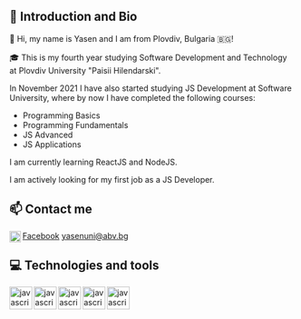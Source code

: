 ## 👋 Introduction and Bio
🧑 Hi, my name is Yasen and I am from Plovdiv, Bulgaria 🇧🇬!

🎓 This is my fourth year studying Software Development and Technology at Plovdiv University "Paisii Hilendarski".

In November 2021 I have also started studying JS Development at Software University, where by now I have completed the following courses:
- Programming Basics
- Programming Fundamentals
- JS Advanced
- JS Applications

I am currently learning ReactJS and NodeJS.

I am actively looking for my first job as a JS Developer.

## 📫 Contact me
<a href="https://www.facebook.com/yasen.kurtev.3/"><img align="left" alt="facebook" width="20px" src="https://cdn.jsdelivr.net/gh/devicons/devicon/icons/facebook/facebook-original.svg" /> Facebook</a>
yasenuni@abv.bg

## 💻 Technologies and tools
<img align="left" alt="javascript" width="40px" src="https://cdn.jsdelivr.net/gh/devicons/devicon/icons/javascript/javascript-original.svg" />
<img align="left" alt="javascript" width="40px" src="https://cdn.jsdelivr.net/gh/devicons/devicon/icons/react/react-original.svg" />
<img align="left" alt="javascript" width="40px" src="https://cdn.jsdelivr.net/gh/devicons/devicon/icons/html5/html5-original.svg" />
<img align="left" alt="javascript" width="40px" src="https://cdn.jsdelivr.net/gh/devicons/devicon/icons/css3/css3-original.svg" />
<img align="left" alt="javascript" width="40px" src="https://cdn.jsdelivr.net/gh/devicons/devicon/icons/mocha/mocha-plain.svg" />

<!---
YasenKurtev/YasenKurtev is a ✨ special ✨ repository because its `README.md` (this file) appears on your GitHub profile.
You can click the Preview link to take a look at your changes.
--->

